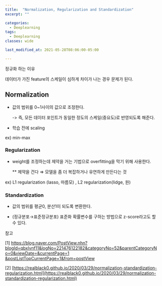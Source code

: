 ```yaml
---
title:  "Normalization, Regularization and Standardization"
excerpt: ""

categories:
  - Deeplearning
tags:
  - Deeplearning
classes: wide

last_modified_at: 2021-05-28T08:06:00-05:00

---
```



정규화 하는 이유

데이터가 가진 feature의 스케일이 심하게 차이가 나는 경우 문제가 된다.

## Normalization

- 값의 범위를 0~1사이의 값으로 조정한다. 

   -> 즉, 모든 데이터 포인트가 동일한 정도의 스케일(중요도)로 반영되도록 해준다.
   
- 학습 전에 scaling

ex) min-max 

### Regularization

- weight를 조정하는데 제약을 거는 기법으로 overfitting을 막기 위해 사용한다.

   ** 제약을 건다 ⇒ 모델을 좀 더 복잡하거나 유연하게 만든다는 것

ex) L1 regularization (lasso, 마름모) , L2 regularization(lidge, 원)

### Standardization

- 값의 범위를 평균0, 분산1이 되도록 변환한다.

- (정규분포→표준정규분포) 표준화 확률변수를 구하는 방법으로 z-score라고도 할 수 있다.


참고

[1] [https://blog.naver.com/PostView.nhn?blogId=qbxlvnf11&logNo=221476122182&categoryNo=52&parentCategoryNo=0&viewDate=&currentPage=1
&postListTopCurrentPage=1&from=postView](https://blog.naver.com/PostView.nhn?blogId=qbxlvnf11&logNo=221476122182&categoryNo=52&parentCategoryNo=0&viewDate=&currentPage=1&postListTopCurrentPage=1&from=postView)

[2] [https://realblack0.github.io/2020/03/29/normalization-standardization-regularization.html](https://realblack0.github.io/2020/03/29/normalization-standardization-regularization.html)
